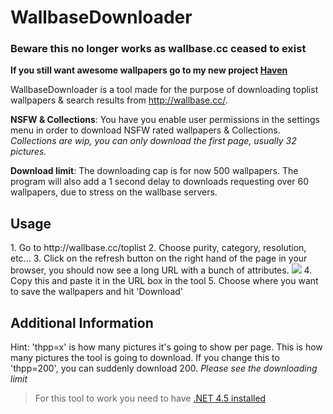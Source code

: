 WallbaseDownloader
==================

### Beware this no longer works as wallbase.cc ceased to exist
__If you still want awesome wallpapers go to my new project [Haven](https://github.com/Syntox32/Haven)__

WallbaseDownloader is a tool made for the purpose of downloading toplist wallpapers & search results from http://wallbase.cc/.

<strong>NSFW & Collections</strong>: You have you enable user permissions in the settings menu in order to download NSFW rated wallpapers & Collections.
</br><em>Collections are wip, you can only download the first page, usually 32 pictures.</em>

<strong>Download limit</strong>: The downloading cap is for now 500 wallpapers. The program will also add a 1 second delay to downloads requesting over 60 wallpapers, due to stress on the wallbase servers.

<h2>Usage</h2>
  1. Go to http://wallbase.cc/toplist
  2. Choose purity, category, resolution, etc...
  3. Click on the refresh button on the right hand of the page in your browser, you should now see a long URL with a bunch of attributes.
  <img src="http://i.imgur.com/keSQkB3.png">
  4. Copy this and paste it in the URL box in the tool
  5. Choose where you want to save the wallpapers and hit 'Download'

<h2>Additional Information</h2>

Hint: 'thpp=x' is how many pictures it's going to show per page. This is how many pictures the tool is going to download.
If you change this to 'thpp=200', you can suddenly download 200. <em>Please see the downloading limit</em>

<blockquote>For this tool to work you need to have <a href="http://www.microsoft.com/en-us/download/details.aspx?id=30653">.NET 4.5 installed</a></blockquote> 
